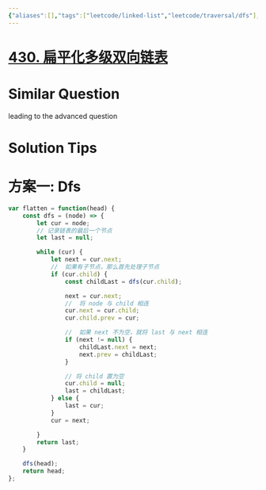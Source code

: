 ```yaml
---
{"aliases":[],"tags":["leetcode/linked-list","leetcode/traversal/dfs"],"review-dates":[],"dg-publish":true,"difficulty":"medium","date-created":"2023-05-22-Mon, 4:20:24 pm","date-modified":"2023-05-25-Thu, 10:03:00 am","permalink":"/programming/basic/leetcode/430. 扁平化多级双向链表/","dgPassFrontmatter":true}
---
```



# [430. 扁平化多级双向链表](https://leetcode.cn/problems/flatten-a-multilevel-doubly-linked-list/)

# Similar Question

leading to the advanced question

# Solution Tips

# 方案一: Dfs

```js
var flatten = function(head) {
    const dfs = (node) => {
        let cur = node;
        // 记录链表的最后一个节点
        let last = null;

        while (cur) {
            let next = cur.next;
            //  如果有子节点，那么首先处理子节点
            if (cur.child) {
                const childLast = dfs(cur.child);

                next = cur.next;
                //  将 node 与 child 相连
                cur.next = cur.child;
                cur.child.prev = cur;

                //  如果 next 不为空，就将 last 与 next 相连
                if (next != null) {
                    childLast.next = next;
                    next.prev = childLast;
                }

                // 将 child 置为空
                cur.child = null;
                last = childLast;
            } else {
                last = cur;
            }
            cur = next;

        }
        return last;
    }

    dfs(head);
    return head;
};
```
